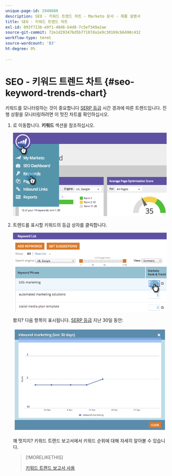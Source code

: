 ```yaml
---
unique-page-id: 2949680
description: SEO - 키워드 트렌드 차트 - Marketo 문서 - 제품 설명서
title: SEO - 키워드 트렌드 차트
exl-id: 093f713b-e9f1-48d6-b4d8-7c5ef349a2ae
source-git-commit: 72e1d29347bd5b77107da1e9c30169cb6490c432
workflow-type: tm+mt
source-wordcount: '83'
ht-degree: 0%

---
```


# SEO - 키워드 트렌드 차트 {#seo-keyword-trends-chart}

키워드를 모니터링하는 것이 중요합니다 [SERP 등급](/help/marketo/product-docs/additional-apps/seo/understanding-seo/understanding-search-engine-optimization.md) 시간 경과에 따른 트렌드입니다. 진행 상황을 모니터링하려면 이 멋진 차트를 확인하십시오.

1. 로 이동합니다. **키워드** 섹션을 참조하십시오.

   ![](assets/image2014-9-18-12-3a5-3a7.png)

1. 트렌드를 표시할 키워드의 등급 상자를 클릭합니다.

   ![](assets/image2014-9-18-12-3a5-3a11.png)

   봤지? 다음 항목이 표시됩니다. [SERP 등급](/help/marketo/product-docs/additional-apps/seo/understanding-seo/understanding-search-engine-optimization.md) 지난 30일 동안:

   ![](assets/image2014-9-18-12-3a5-3a14.png)

   꽤 멋지지? 키워드 트렌드 보고서에서 키워드 순위에 대해 자세히 알아볼 수 있습니다.

   >[!MORELIKETHIS]
   >
   >[키워드 트렌드 보고서 사용](../../../../product-docs/additional-apps/seo/reports/seo-use-the-keyword-trends-report.md)
